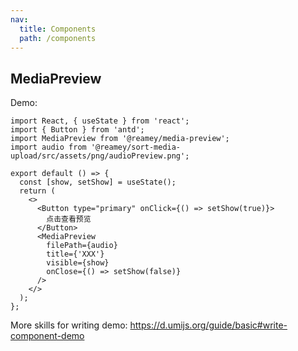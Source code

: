 ```yaml
---
nav:
  title: Components
  path: /components
---
```


## MediaPreview

Demo:

<!-- <API></API> -->

```tsx
import React, { useState } from 'react';
import { Button } from 'antd';
import MediaPreview from '@reamey/media-preview';
import audio from '@reamey/sort-media-upload/src/assets/png/audioPreview.png';

export default () => {
  const [show, setShow] = useState();
  return (
    <>
      <Button type="primary" onClick={() => setShow(true)}>
        点击查看预览
      </Button>
      <MediaPreview
        filePath={audio}
        title={'XXX'}
        visible={show}
        onClose={() => setShow(false)}
      />
    </>
  );
};
```

More skills for writing demo: https://d.umijs.org/guide/basic#write-component-demo
